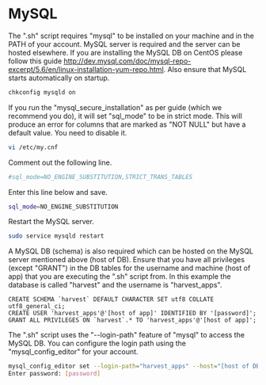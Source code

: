 # MySQL

The ".sh" script requires "mysql" to be installed on your machine and in the PATH of your account. MySQL server is required and the server can be hosted elsewhere. If you are installing the MySQL DB on CentOS please follow this guide http://dev.mysql.com/doc/mysql-repo-excerpt/5.6/en/linux-installation-yum-repo.html. Also ensure that MySQL starts automatically on startup.

```bash
chkconfig mysqld on
```

If you run the "mysql_secure_installation" as per guide (which we recommend you do), it will set "sql_mode" to be in strict mode. This will produce an error for columns that are marked as "NOT NULL" but have a default value. You need to disable it.

```bash
vi /etc/my.cnf
```

Comment out the following line.

```bash
#sql_mode=NO_ENGINE_SUBSTITUTION,STRICT_TRANS_TABLES
```

Enter this line below and save.

```bash
sql_mode=NO_ENGINE_SUBSTITUTION
```

Restart the MySQL server.

```bash
sudo service mysqld restart
```

A MySQL DB (schema) is also required which can be hosted on the MySQL server mentioned above (host of DB). Ensure that you have all privileges (except "GRANT") in the DB tables for the username and machine (host of app) that you are executing the ".sh" script from. In this example the database is called "harvest" and the username is "harvest_apps".

```mysql
CREATE SCHEMA `harvest` DEFAULT CHARACTER SET utf8 COLLATE utf8_general_ci;
CREATE USER 'harvest_apps'@'[host of app]' IDENTIFIED BY '[password]';
GRANT ALL PRIVILEGES ON `harvest`.* TO 'harvest_apps'@'[host of app]';
```

The ".sh" script uses the "--login-path" feature of "mysql" to access the MySQL DB. You can configure the login path using the "mysql\_config\_editor" for your account.

```bash
mysql_config_editor set --login-path="harvest_apps" --host="[host of DB]" --user="harvest_apps" --password
Enter password: [password]
```